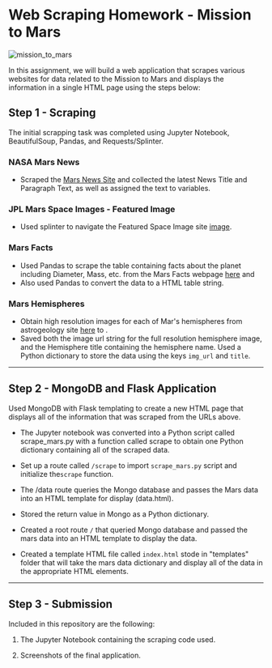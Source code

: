 # Web Scraping Homework - Mission to Mars

![mission_to_mars](https://images.theconversation.com/files/13860/original/xvt334wf-1344146739.jpg?ixlib=rb-1.1.0&q=45&auto=format&w=926&fit=clip/)

In this assignment, we will build a web application that scrapes various websites for data related to the Mission to Mars and displays the information in a single HTML page using the steps below: 

## Step 1 - Scraping

The initial scrapping task was completed using Jupyter Notebook, BeautifulSoup, Pandas, and Requests/Splinter.

### NASA Mars News

* Scraped the [Mars News Site](https://redplanetscience.com/) and collected the latest News Title and Paragraph Text, as well as assigned the text to variables.

### JPL Mars Space Images - Featured Image

* Used splinter to navigate the Featured Space Image site [image](https://spaceimages-mars.com).

### Mars Facts

* Used Pandas to scrape the table containing facts about the planet including Diameter, Mass, etc. from the Mars Facts webpage [here](https://galaxyfacts-mars.com) and 
* Also used Pandas to convert the data to a HTML table string.

### Mars Hemispheres

* Obtain high resolution images for each of Mar's hemispheres from astrogeology site [here](https://marshemispheres.com/) to .
* Saved both the image url string for the full resolution hemisphere image, and the Hemisphere title containing the hemisphere name. Used a Python dictionary to store the data using the keys `img_url` and `title`.
- - -

## Step 2 - MongoDB and Flask Application

Used MongoDB with Flask templating to create a new HTML page that displays all of the information that was scraped from the URLs above.

* The Jupyter notebook was converted into a Python script called scrape_mars.py with a function called scrape  to obtain one Python dictionary containing all of the scraped data.

* Set up a route called `/scrape` to import `scrape_mars.py` script and initialize  the`scrape` function.

* The /data route queries the Mongo database and passes the Mars data into an HTML template for display (data.html).

* Stored the return value in Mongo as a Python dictionary.

* Created a root route `/` that queried Mongo database and passed the mars data into an HTML template to display the data.

* Created a template HTML file called `index.html` stode in "templates" folder that will take the mars data dictionary and display all of the data in the appropriate HTML elements. 

- - -

## Step 3 - Submission

Included in this repository are the following:

1. The Jupyter Notebook containing the scraping code used.

2. Screenshots of the final application.
